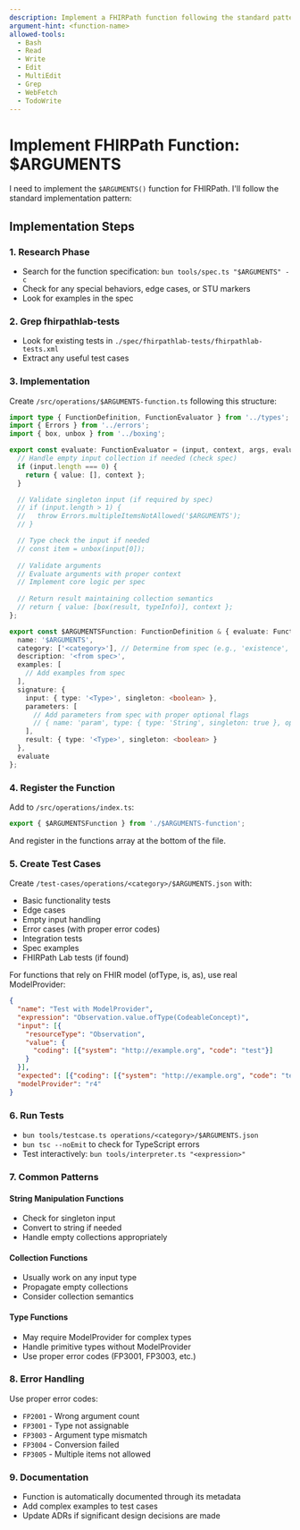 ```yaml
---
description: Implement a FHIRPath function following the standard pattern
argument-hint: <function-name>
allowed-tools:
  - Bash
  - Read
  - Write
  - Edit
  - MultiEdit
  - Grep
  - WebFetch
  - TodoWrite
---
```


# Implement FHIRPath Function: $ARGUMENTS

I need to implement the `$ARGUMENTS()` function for FHIRPath. I'll follow the standard implementation pattern:

## Implementation Steps

### 1. Research Phase
- Search for the function specification: `bun tools/spec.ts "$ARGUMENTS" -c`
- Check for any special behaviors, edge cases, or STU markers
- Look for examples in the spec

### 2. Grep fhirpathlab-tests
- Look for existing tests in `./spec/fhirpathlab-tests/fhirpathlab-tests.xml`
- Extract any useful test cases

### 3. Implementation
Create `/src/operations/$ARGUMENTS-function.ts` following this structure:

```typescript
import type { FunctionDefinition, FunctionEvaluator } from '../types';
import { Errors } from '../errors';
import { box, unbox } from '../boxing';

export const evaluate: FunctionEvaluator = (input, context, args, evaluator) => {
  // Handle empty input collection if needed (check spec)
  if (input.length === 0) {
    return { value: [], context };
  }

  // Validate singleton input (if required by spec)
  // if (input.length > 1) {
  //   throw Errors.multipleItemsNotAllowed('$ARGUMENTS');
  // }

  // Type check the input if needed
  // const item = unbox(input[0]);
  
  // Validate arguments
  // Evaluate arguments with proper context
  // Implement core logic per spec
  
  // Return result maintaining collection semantics
  // return { value: [box(result, typeInfo)], context };
};

export const $ARGUMENTSFunction: FunctionDefinition & { evaluate: FunctionEvaluator } = {
  name: '$ARGUMENTS',
  category: ['<category>'], // Determine from spec (e.g., 'existence', 'string', 'math', etc.)
  description: '<from spec>',
  examples: [
    // Add examples from spec
  ],
  signature: {
    input: { type: '<Type>', singleton: <boolean> },
    parameters: [
      // Add parameters from spec with proper optional flags
      // { name: 'param', type: { type: 'String', singleton: true }, optional: true }
    ],
    result: { type: '<Type>', singleton: <boolean> }
  },
  evaluate
};
```

### 4. Register the Function
Add to `/src/operations/index.ts`:
```typescript
export { $ARGUMENTSFunction } from './$ARGUMENTS-function';
```

And register in the functions array at the bottom of the file.

### 5. Create Test Cases
Create `/test-cases/operations/<category>/$ARGUMENTS.json` with:
- Basic functionality tests
- Edge cases
- Empty input handling
- Error cases (with proper error codes)
- Integration tests
- Spec examples
- FHIRPath Lab tests (if found)

For functions that rely on FHIR model (ofType, is, as), use real ModelProvider:
```json
{
  "name": "Test with ModelProvider",
  "expression": "Observation.value.ofType(CodeableConcept)",
  "input": [{
    "resourceType": "Observation",
    "value": {
      "coding": [{"system": "http://example.org", "code": "test"}]
    }
  }],
  "expected": [{"coding": [{"system": "http://example.org", "code": "test"}]}],
  "modelProvider": "r4"
}
```

### 6. Run Tests
- `bun tools/testcase.ts operations/<category>/$ARGUMENTS.json`
- `bun tsc --noEmit` to check for TypeScript errors
- Test interactively: `bun tools/interpreter.ts "<expression>"`

### 7. Common Patterns

#### String Manipulation Functions
- Check for singleton input
- Convert to string if needed
- Handle empty collections appropriately

#### Collection Functions  
- Usually work on any input type
- Propagate empty collections
- Consider collection semantics

#### Type Functions
- May require ModelProvider for complex types
- Handle primitive types without ModelProvider
- Use proper error codes (FP3001, FP3003, etc.)

### 8. Error Handling
Use proper error codes:
- `FP2001` - Wrong argument count
- `FP3001` - Type not assignable
- `FP3003` - Argument type mismatch
- `FP3004` - Conversion failed
- `FP3005` - Multiple items not allowed

### 9. Documentation
- Function is automatically documented through its metadata
- Add complex examples to test cases
- Update ADRs if significant design decisions are made
